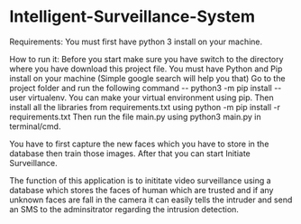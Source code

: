 # Intelligent-Surveillance-System

Requirements:
You must first have python 3 install on your machine.

How to run it:
Before you start make sure you have switch to the directory where you have download this project file.
You must have Python and Pip install on your machine (Simple google search will help you that) 
Go to the project folder and run the following command -- python3 -m pip install --user virtualenv.
You can make your virtual environment using pip. Then install all the libraries from requirements.txt using python -m pip install -r requirements.txt
Then run the file main.py using python3 main.py in terminal/cmd.

You have to first capture the new faces which you have to store in the database then train those images.
After that you can start Initiate Surveillance.

The function of this application is to inititate video surveillance using a database which stores the faces of human which are trusted and if any unknown faces are 
fall in the camera it can easily tells the intruder and send an SMS to the adminsitrator regarding the intrusion detection.


